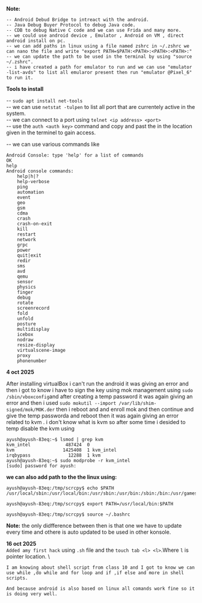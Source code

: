 **Note:** 
```
-- Android Debud Bridge to intreact with the android.
-- Java Debug Buyer Protocol to debug Java code.
-- CDB to debug Native C code and we can use Frida and many more.
-- we could use android device , Emulator , Android on VM , direct android install on pc.
-- we can add paths in linux using a file named zshrc in ~/.zshrc we can nano the file and write "export PATH=$PATH:<PATH>:<PATH>:<PATH>:"
-- we can update the path to be used in the terminal by using "source ~/.zshrc".
-- i have created a path for emulator to run and we can use "emulator -list-avds" to list all emularor present then run "emulator @Pixel_6" to run it.
```

**Tools to install**

-- `sudo apt install net-tools`\
-- we can use `netstat -tulpen` to list all port that are currentely active in the system.\
-- we can connect to a port using `telnet <ip address> <port>`\
-- use the `auth <auth key>` command and copy and past the <auth key> in the location given in the terminel to gain access.

-- we can use various commands like 
```
Android Console: type 'help' for a list of commands
OK
help
Android console commands:
    help|h|?
    help-verbose
    ping
    automation
    event
    geo
    gsm
    cdma
    crash
    crash-on-exit
    kill
    restart
    network
    grpc
    power
    quit|exit
    redir
    sms
    avd
    qemu
    sensor
    physics
    finger
    debug
    rotate
    screenrecord
    fold
    unfold
    posture
    multidisplay
    icebox
    nodraw
    resize-display
    virtualscene-image
    proxy
    phonenumber

```

**4 oct 2025**

After installing virtualBox i can't run the android it was giving an error and then i got to know i have to sign the key using mok management using `sudo /sbin/vboxconfig`and after creating a temp password it was again giving an error and then i used `sudo mokutil --import /var/lib/shim-signed/mok/MOK.der` then i reboot and and enroll mok and then continue and give the temp passworda and reboot then it was again giving an error related to kvm . i don't know what is kvm so after some time i desided to temp disable the kvm using 
```
ayush@ayush-83eq:~$ lsmod | grep kvm
kvm_intel             487424  0
kvm                  1425408  1 kvm_intel
irqbypass              12288  1 kvm
ayush@ayush-83eq:~$ sudo modprobe -r kvm_intel
[sudo] password for ayush: 
```

**we can also add path to the the linux using:**

```shell
ayush@ayush-83eq:/tmp/scrcpy$ echo $PATH
/usr/local/sbin:/usr/local/bin:/usr/sbin:/usr/bin:/sbin:/bin:/usr/games:/usr/local/games:/snap/bin

ayush@ayush-83eq:/tmp/scrcpy$ export PATH=/usr/local/bin:$PATH

ayush@ayush-83eq:/tmp/scrcpy$ source ~/.bashrc
```
**Note:** the only didfference between then is that one we have to update every time and othere is auto updated to be used in other konsole.

**16 oct 2025**\
`Added amy first hack` using `.sh` file and the `touch tab <l> <l>`.Where `l` is pointer location. \
```
I am knowing about shell script from class 10 and I got to know we can use while ,do while and for loop and if ,if else and more in shell scripts. 

And because android is also based on linux all comands work fine so it is doing very well.
```
